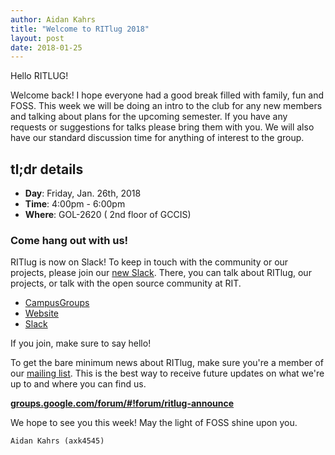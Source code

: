 ```yaml
---
author: Aidan Kahrs
title: "Welcome to RITlug 2018"
layout: post
date: 2018-01-25
---
```


Hello RITLUG! 

Welcome back! I hope everyone had a good break filled with family, fun and FOSS. This week we will be doing an intro to the club for any new members
and talking about plans for the upcoming semester. If you have any requests or suggestions for talks please bring them with you. 
We will also have our standard discussion time for anything of interest to the group.

## tl;dr details

* **Day**: Friday, Jan. 26th, 2018
* **Time**: 4:00pm - 6:00pm
* **Where**: GOL-2620 ( 2nd floor of GCCIS)

### Come hang out with us!

RITlug is now on Slack! To keep in touch with the community or our projects,
please join our [new Slack](https://rit-lug.slack.com/signup). There, you can
talk about RITlug, our projects, or talk with the open source community at RIT.

* [CampusGroups](https://campusgroups.rit.edu/student_community?club_id=16071 "
RITlug on CampusGroups")
* [Website](http://ritlug.com "RIT Linux Users Group website")
* [Slack](https://rit-lug.slack.com/signup "Join the RITlug Slack")

If you join, make sure to say hello!

To get the bare minimum news about RITlug, make sure you're a member of our
[mailing list]({{site.social.mailinglist}} "RITlug 
mailing list - Google Groups"). This is the best way to receive future updates
on what we're up to and where you can find us.

**[groups.google.com/forum/#!forum/ritlug-announce]({{site.social.mailinglist}} "RITlug mailing list - Google Groups")**

We hope to see you this week! 
May the light of FOSS shine upon you.

    Aidan Kahrs (axk4545)

